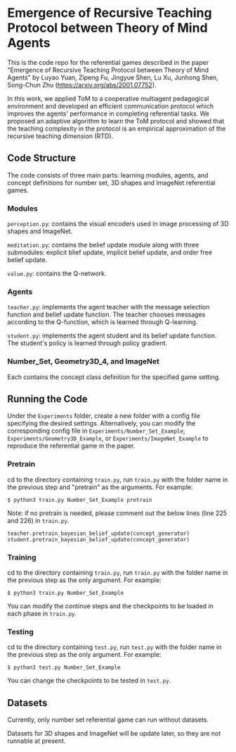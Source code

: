 # Emergence of Recursive Teaching Protocol between Theory of Mind Agents

This is the code repo for the referential games described in the paper "Emergence of Recursive Teaching Protocol between Theory of Mind Agents" by Luyao Yuan, Zipeng Fu, Jingyue Shen, Lu Xu, Junhong Shen, Song-Chun Zhu (https://arxiv.org/abs/2001.07752).

In this work, we applied ToM to a cooperative multiagent pedagogical environment and developed an efficient communication protocol which improves the agents' performance in completing referential tasks. We proposed an adaptive algorithm to learn the ToM protocol and showed that the teaching complexity in the protocol is an empirical approximation of the recursive teaching dimension (RTD).

## Code Structure

The code consists of three main parts:  learning modules, agents, and concept definitions for number set, 3D shapes and ImageNet referential games.

### Modules

`perception.py`: contains the visual encoders used in image processing of 3D shapes and ImageNet.

`meditation.py`: contains the belief update module along with three submodules: explicit blief update, implicit belief update, and order free belief update.

`value.py`: contains the Q-network.

### Agents

 `teacher.py`: implements the agent teacher with the message selection function and belief update function. The teacher chooses messages according to the Q-function, which is learned through Q-learning.
 
 `student.py`: implements the agent student and its belief update function. The student's policy is learned through policy gradient.

### Number_Set, Geometry3D_4, and ImageNet

Each contains the concept class definition for the specified game setting.

## Running the Code

Under the `Experiments` folder, create a new folder with a config file specifying the desired settings. Alternatively, you can modify the corresponding config file in `Experiments/Number_Set_Example`, `Experiments/Geometry3D_Example`, or `Experiments/ImageNet_Example` to reproduce the referential game in the paper.

### Pretrain 

cd to the directory containing  `train.py`,  run  `train.py` with the folder name in the previous step and "pretrain" as the arguments. For example:
```
$ python3 train.py Number_Set_Example pretrain
```
Note: if no pretrain is needed, please comment out the below lines (line 225 and 226) in `train.py`.
```
teacher.pretrain_bayesian_belief_update(concept_generator)
student.pretrain_bayesian_belief_update(concept_generator)
```

### Training 

cd to the directory containing  `train.py`,  run  `train.py` with the folder name in the previous step as the only argument. For example:
```
$ python3 train.py Number_Set_Example
```
You can modify the continue steps and the checkpoints to be loaded in each phase in  `train.py`.

### Testing 

cd to the directory containing  `test.py`,  run  `test.py`  with the folder name in the previous step as the only argument. For example:
```
$ python3 test.py Number_Set_Example
```
You can change the checkpoints to be tested in  `test.py`.

## Datasets

Currently, only number set referential game can run without datasets. 

Datasets for 3D shapes and ImageNet will be update later, so they are not runnable at present.
